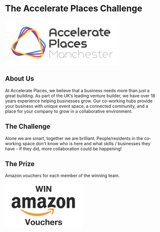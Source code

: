 # The Accelerate Places Challenge

<img src='AP-Manchester-Logo-300px-120-px.gif' height="150" width="auto" />

## About Us
At Accelerate Places, we believe that a business needs more than just a great building. 
As part of the UK’s leading venture builder, we have over 18 years experience helping businesses grow. Our co-working hubs provide your business with unique event space, a connected community, and a place for your company to grow in a collaborative environment.

## The Challenge
Alone we are smart, together we are brilliant.
People/residents in the co-working space don't know who is here and what skills / businesses they have - if they did, more collaboration could be happening!


## The Prize
Amazon vouchers for each member of the winning team.

<img src='amazon-vouchers.jpg' height="150" width="auto" />
